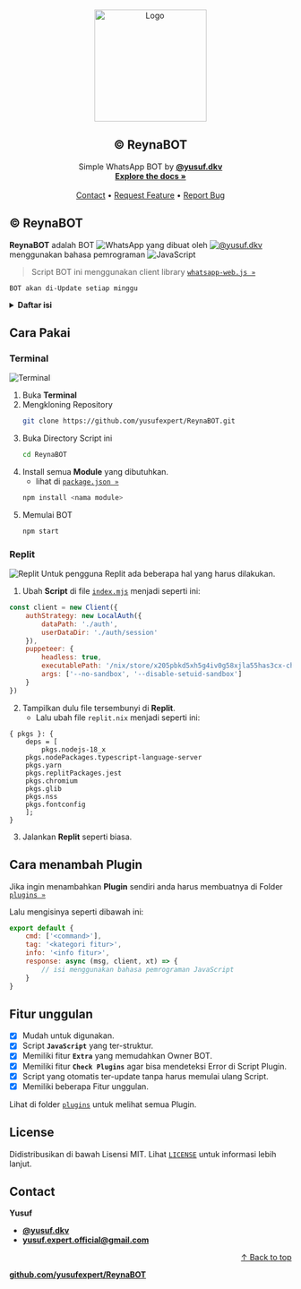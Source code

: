 <a name="readme-top"></a>

<br />
<div align="center">
  <a href="Logo">
    <img src="https://cdn.pixabay.com/photo/2018/09/11/14/49/moe-3669736_1280.png" alt="Logo" width="200">
  </a>

  <h2 align="center">© ReynaBOT</h2>

  <p align="center">
    Simple WhatsApp BOT by <a href="https://wa.me/6283873115706"><strong>@yusuf.dkv</strong></a>
    <br />
    <a href="https://github.com/yusufexpert/ReynaBOT/blob/master/README.md"><strong>Explore the docs »</strong></a>
    <br />
    <br />
    <a href="https://wa.me/6283873115706">Contact</a>
    •
    <a href="https://wa.me/6283873115706">Request Feature</a>
    •
    <a href="https://wa.me/6283873115706">Report Bug</a>
  </p>
</div>

## © ReynaBOT
**ReynaBOT** adalah BOT ![WhatsApp](https://img.shields.io/badge/WhatsApp-25D366?style=flat&logo=whatsapp&logoColor=white) yang dibuat oleh [![@yusuf.dkv](https://img.shields.io/badge/@yusuf.dkv-E4405F?style=flat&logo=instagram&logoColor=white)](https://www.instagram.com/yusuf.dkv/) menggunakan bahasa pemrograman ![JavaScript](https://img.shields.io/badge/JavaScript-F7DF1E?style=flat&logo=javascript&logoColor=black)

> Script BOT ini menggunakan client library [`whatsapp-web.js »`](https://github.com/pedroslopez/whatsapp-web.js.git)

`BOT akan di-Update setiap minggu`

<details>
  <summary><strong>Daftar isi</strong></summary>
<ol>
  <li><a href="#cara-pakai">Cara Pakai »</a></li>
    <ul>
      <li><a href="#terminal">Terminal »</a></li>
      <li><a href="#replit">Replit »</a></li>
    </ul>
  <li><a href="#cara-menambah-plugin">Cara menambah Plugin »</a></li>
  <li><a href="#fitur-unggulan">Fitur Unggulan »</a></li>
  <li><a href="#license">License »</a></li>
  <li><a href="#contact">Contact »</a></li>
</ol>
</details>

## Cara Pakai
### Terminal
![Terminal](https://img.shields.io/badge/Terminal-4D4D4D?style=flat&logo=windowsterminal&logoColor=white)
1. Buka **Terminal**
2. Mengkloning Repository
   ```sh
   git clone https://github.com/yusufexpert/ReynaBOT.git
   ```
3. Buka Directory Script ini
   ```sh
   cd ReynaBOT
   ```
4. Install semua **Module** yang dibutuhkan.
   - lihat di [`package.json »`](https://github.com/yusufexpert/ReynaBOT/blob/master/package.json)
   ```sh
   npm install <nama module>
   ```
5. Memulai BOT
   ```sh
   npm start
   ```

### Replit
![Replit](https://img.shields.io/badge/Replit-F26207?style=flat&logo=replit&logoColor=white)
Untuk pengguna Replit ada beberapa hal yang harus dilakukan.
1. Ubah **Script** di file [`index.mjs`](https://github.com/yusufexpert/ReynaBOT/blob/master/index.mjs) menjadi seperti ini:
```js
const client = new Client({
    authStrategy: new LocalAuth({
        dataPath: './auth',
        userDataDir: './auth/session'
    }),
    puppeteer: {
        headless: true,
        executablePath: '/nix/store/x205pbkd5xh5g4iv0g58xjla55has3cx-chromium-108.0.5359.94/bin/chromium-browser',
        args: ['--no-sandbox', '--disable-setuid-sandbox']
    }
})
```
2. Tampilkan dulu file tersembunyi di **Replit**.
   - Lalu ubah file `replit.nix` menjadi seperti ini:
```nixos
{ pkgs }: {
	deps = [
		pkgs.nodejs-18_x
    pkgs.nodePackages.typescript-language-server
    pkgs.yarn
    pkgs.replitPackages.jest
    pkgs.chromium
    pkgs.glib
    pkgs.nss
    pkgs.fontconfig
	];
}
```
3. Jalankan **Replit** seperti biasa.

## Cara menambah Plugin
Jika ingin menambahkan **Plugin** sendiri anda harus membuatnya di Folder [`plugins »`](https://github.com/yusufexpert/ReynaBOT/tree/master/plugins)

Lalu mengisinya seperti dibawah ini:
```js
export default {
    cmd: ['<command>'],
    tag: '<kategori fitur>',
    info: '<info fitur>',
    response: async (msg, client, xt) => {
        // isi menggunakan bahasa pemrograman JavaScript
    }
}
```

## Fitur unggulan
- [x] Mudah untuk digunakan.
- [x] Script **`JavaScript`** yang ter-struktur.
- [x] Memiliki fitur **`Extra`** yang memudahkan Owner BOT.
- [x] Memiliki fitur **`Check Plugins`** agar bisa mendeteksi Error di Script Plugin.
- [x] Script yang otomatis ter-update tanpa harus memulai ulang Script.
- [x] Memiliki beberapa Fitur unggulan.

Lihat di folder [`plugins`](https://github.com/yusufexpert/ReynaBOT/tree/master/plugins) untuk melihat semua Plugin.

## License
Didistribusikan di bawah Lisensi MIT. Lihat [`LICENSE`](https://github.com/yusufexpert/ReynaBOT/blob/master/LICENSE) untuk informasi lebih lanjut.

## Contact

**Yusuf**
- [**@yusuf.dkv**](https://www.instagram.com/yusuf.dkv/)
- **yusuf.expert.official@gmail.com**

<p align="right"><a href="#readme-top">↑ Back to top</a></p>

[**github.com/yusufexpert/ReynaBOT**](https://github.com/yusufexpert/ReynaBOT)
